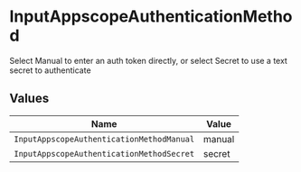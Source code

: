 # InputAppscopeAuthenticationMethod

Select Manual to enter an auth token directly, or select Secret to use a text secret to authenticate


## Values

| Name                                      | Value                                     |
| ----------------------------------------- | ----------------------------------------- |
| `InputAppscopeAuthenticationMethodManual` | manual                                    |
| `InputAppscopeAuthenticationMethodSecret` | secret                                    |